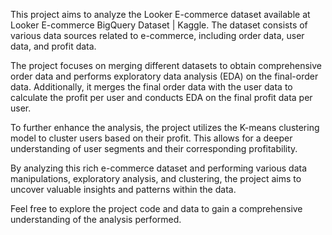 This project aims to analyze the Looker E-commerce dataset available at Looker E-commerce BigQuery Dataset | Kaggle. The dataset consists of various data sources related to e-commerce, including order data, user data, and profit data.

The project focuses on merging different datasets to obtain comprehensive order data and performs exploratory data analysis (EDA) on the final-order data. Additionally, it merges the final order data with the user data to calculate the profit per user and conducts EDA on the final profit data per user.

To further enhance the analysis, the project utilizes the K-means clustering model to cluster users based on their profit. This allows for a deeper understanding of user segments and their corresponding profitability.

By analyzing this rich e-commerce dataset and performing various data manipulations, exploratory analysis, and clustering, the project aims to uncover valuable insights and patterns within the data.

Feel free to explore the project code and data to gain a comprehensive understanding of the analysis performed.
